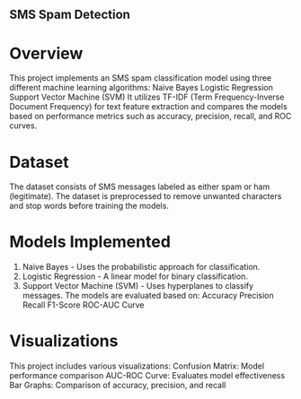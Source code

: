 ## SMS Spam Detection

# Overview
This project implements an SMS spam classification model using three different machine learning algorithms:
   Naive Bayes
   Logistic Regression
   Support Vector Machine (SVM)
It utilizes TF-IDF (Term Frequency-Inverse Document Frequency) for text feature extraction and compares the models based on performance metrics such as accuracy, precision, recall, and ROC curves.

# Dataset
The dataset consists of SMS messages labeled as either spam or ham (legitimate). The dataset is preprocessed to remove unwanted characters and stop words before training the models.

# Models Implemented
1. Naive Bayes - Uses the probabilistic approach for classification.
2. Logistic Regression - A linear model for binary classification.
3. Support Vector Machine (SVM) - Uses hyperplanes to classify messages.
The models are evaluated based on:
    Accuracy
    Precision
    Recall
    F1-Score
    ROC-AUC Curve

# Visualizations
This project includes various visualizations:
Confusion Matrix: Model performance comparison
AUC-ROC Curve: Evaluates model effectiveness
Bar Graphs: Comparison of accuracy, precision, and recall

